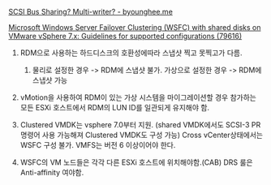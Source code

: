 [SCSI Bus Sharing? Multi-writer? - byounghee.me](https://byounghee.me/2021/02/18/scsi-bus-sharing-multi-writer/)

[Microsoft Windows Server Failover Clustering (WSFC) with shared disks on VMware vSphere 7.x: Guidelines for supported configurations (79616)](https://kb.vmware.com/s/article/79616)



1. RDM으로 사용하는 하드디스크의 호환성에따라 스냅샷 찍고 못찍고가 다름.
   1. 물리로 설정한 경우 -> RDM에 스냅샷 불가.
      가상으로 설정한 경우 -> RDM에 스냅샷 가능


2. vMotion을 사용하여 RDM이 있는 가상 시스템을 마이그레이션할 경우 참가하는 모든 ESXi 호스트에서 RDM의 LUN ID를 일관되게 유지해야 함.


3. Clustered VMDK는 vsphere 7.0부터 지원. 
   (shared VMDK에서도 SCSI-3 PR명령어 사용 가능해져 Clustered VMDK도 구성 가능)
   Cross vCenter상태에서는 WSFC 구성 불가.
   VMFS는 버전 6 이상이어야 한다. 


4. WSFC의 VM 노드들은 각각 다른 ESXi 호스트에 위치해야함.(CAB)
   DRS 룰은 Anti-affinity 여야함.